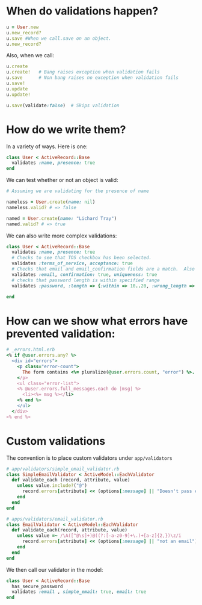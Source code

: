 # When do validations happen?

```ruby
u = User.new
u.new_record?
u.save #When we call.save on an object.
u.new_record?
```
Also, when we call:

```ruby
u.create
u.create!   # Bang raises exception when validation fails
u.save      # Non bang raises no exception when validation fails
u.save!
u.update
u.update!

u.save(validate:false)  # Skips validation
```


# How do we write them?

In a variety of ways.  Here is one:

```ruby
class User < ActiveRecord::Base
  validates :name, presence: true
end

```


We can test whether or not an object is valid:

```ruby
# Assuming we are validating for the presence of name

nameless = User.create(name: nil)
nameless.valid? # => false

named = User.create(name: "Lichard Tray")
named.valid? # => true

```

We can also write more complex validations:

```ruby
class User < ActiveRecord::Base
  validates :name, presence: true
  # Checks to see that TOS checkbox has been selected.
  validates :terms_of_service, acceptance: true
  # Checks that email and email_confirmation fields are a match.  Also validates on uniquenss of email address.
  validates :email, confirmation: true, uniqueness: true
  # checks that password length is within specified range
  validates :password, :length => {:within => 10..20, :wrong_length => "a custom wrong length message"} #can also specify :too_short and :too_long messages.

end

```



# How can we show what errors have prevented validation:

```ruby
# _errors.html.erb
<% if @user.errors.any? %>
  <div id="errors">
    <p class="error-count">
      The form contains <%= pluralize(@user.errors.count, "error") %>.
    </p>
    <ul class="error-list">
    <% @user.errors.full_messages.each do |msg| %>
      <li><%= msg %></li>
    <% end %>
    </ul>
  </div>
<% end %>

```

# Custom validations

The convention is to place custom validators under `app/validators`

```ruby
# app/validators/simple_email_validator.rb
class SimpleEmailValidator < ActiveModel::EachValidator
  def validate_each (record, attribute, value)
    unless value.include?("@")
      record.errors[attribute] << (options[:message] || "Doesn't pass even the most simple validation")
    end
  end
end

```


```ruby
# apps/validators/email_validator.rb
class EmailValidator < ActiveModel::EachValidator
  def validate_each(record, attribute, value)
    unless value =~ /\A([^@\s]+)@((?:[-a-z0-9]+\.)+[a-z]{2,})\z/i
      record.errors[attribute] << (options[:message] || "not an email")
    end
  end
end

```

We then call our validator in the model:

```ruby
class User < ActiveRecord::Base
  has_secure_password
  validates :email , simple_email: true, email: true
end

```

